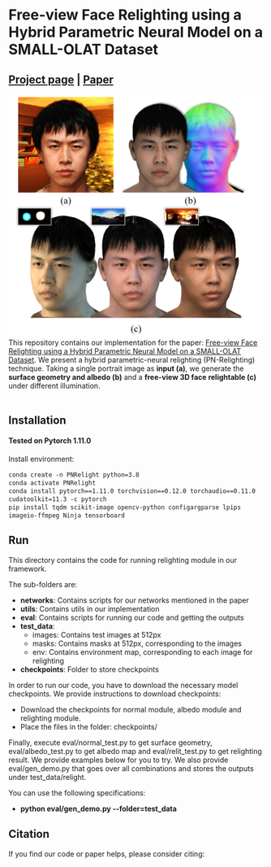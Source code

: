 # Free-view Face Relighting using a Hybrid Parametric Neural Model on a SMALL-OLAT Dataset
## [Project page](https://miaoing.github.io/Free-view-Face-Relighting-using-a-Hybrid-Parametric-Neural-Model-on-a-SMALL-OLAT-Dataset/) |  [Paper](https://miaoing.github.io/Free-view-Face-Relighting-using-a-Hybrid-Parametric-Neural-Model-on-a-SMALL-OLAT-Dataset/)

![Our results.](imgs/teaser.png "Teaser")
This repository contains our implementation for the paper: [Free-view Face Relighting using a Hybrid Parametric Neural Model on a SMALL-OLAT Dataset](https://miaoing.github.io/Free-view-Face-Relighting-using-a-Hybrid-Parametric-Neural-Model-on-a-SMALL-OLAT-Dataset/). We present a hybrid parametric-neural relighting (PN-Relighting) technique. Taking a single portrait image as **input (a)**, we generate the **surface geometry and albedo (b)** and a **free-view 3D face relightable (c)** under different illumination.<br><br>

## Installation

#### Tested on Pytorch 1.11.0

Install environment:
```
conda create -n PNRelight python=3.8
conda activate PNRelight
conda install pytorch==1.11.0 torchvision==0.12.0 torchaudio==0.11.0 cudatoolkit=11.3 -c pytorch
pip install tqdm scikit-image opencv-python configargparse lpips imageio-ffmpeg Ninja tensorboard
```


## Run
This directory contains the code for running relighting module in our framework.

The sub-folders are:
* **networks**: Contains scripts for our networks mentioned in the paper
* **utils**: Contains utils in our implementation
* **eval**: Contains scripts for running our code and getting the outputs
* **test_data**:
	* images: Contains test images at 512px
	* masks: Contains masks at 512px, corresponding to the images
	* env: Contains environment map, corresponding to each image for relighting
* **checkpoints**: Folder to store checkpoints

In order to run our code, you have to download the necessary model checkpoints. We provide instructions to download checkpoints:
* Download the checkpoints for normal module, albedo module and relighting module.
* Place the files in the folder: checkpoints/ 

Finally, execute eval/normal_test.py to get surface geometry, eval/albedo_test.py to get albedo map and eval/relit_test.py to get relighting result. We provide examples below for you to try. We also provide eval/gen_demo.py that goes over all combinations and stores the outputs under test_data/relight.

You can use the following specifications:
* **python eval/gen_demo.py --folder=test_data**
  

## Citation
If you find our code or paper helps, please consider citing:
```

```